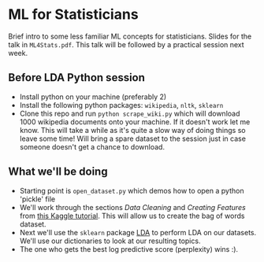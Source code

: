 # ML for Statisticians

Brief intro to some less familiar ML concepts for statisticians. Slides for the talk in `ML4Stats.pdf`. This talk will be followed by a practical session next week.

## Before LDA Python session

- Install python on your machine (preferably 2)
- Install the following python packages: `wikipedia`, `nltk`, `sklearn`
- Clone this repo and run `python scrape_wiki.py` which will download 1000 wikipedia documents onto your machine. If it doesn't work let me know. This will take a while as it's quite a slow way of doing things so leave some time! Will bring a spare dataset to the session just in case someone doesn't get a chance to download.

## What we'll be doing

- Starting point is `open_dataset.py` which demos how to open a python 'pickle' file
- We'll work through the sections *Data Cleaning* and *Creating Features* from [this Kaggle tutorial](https://www.kaggle.com/c/word2vec-nlp-tutorial#part-1-for-beginners-bag-of-words). This will allow us to create the bag of words dataset.
- Next we'll use the `sklearn` package [LDA](http://scikit-learn.org/stable/modules/generated/sklearn.decomposition.LatentDirichletAllocation.html) to perform LDA on our datasets. We'll use our dictionaries to look at our resulting topics.
- The one who gets the best log predictive score (perplexity) wins :).
